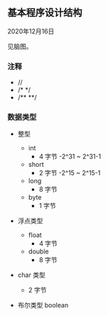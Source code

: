 ## 基本程序设计结构

2020年12月16日

见脑图。



### 注释

- //
- /* */
- /** **/



### 数据类型

- 整型
  - int 
    - 4 字节  -2^31 ~ 2^31-1
  - short
    - 2 字节 -2^15 ~ 2^15-1
  - long
    - 8 字节
  - byte
    - 1 字节 

- 浮点类型

  - float
    - 4 字节
  - double
    - 8 字节

- char 类型

  - 2 字节

- 布尔类型 boolean

  
